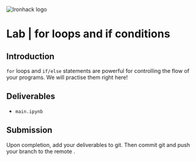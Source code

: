 ![Ironhack logo](https://i.imgur.com/1QgrNNw.png)

# Lab | for loops and if conditions

## Introduction

`for` loops and `if/else` statements are powerful for controlling the flow of your programs. We will practise them right here!
 
## Deliverables

- `main.ipynb`

## Submission

Upon completion, add your deliverables to git. Then commit git and push your branch to the remote .

